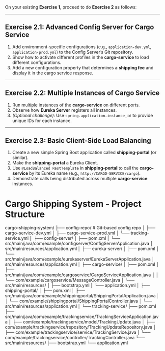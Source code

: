 On your existing **Exercise 1**, proceed to do **Exercise 2** as follows:

---

## Exercise 2.1: Advanced Config Server for Cargo Service

1. Add environment-specific configurations (e.g., `application-dev.yml`, `application-prod.yml`) to the Config Server’s Git repository.  
2. Show how to activate different profiles in the **cargo-service** to load different configurations.  
3. Add a new configuration property that determines a **shipping fee** and display it in the cargo service response.  

---

## Exercise 2.2: Multiple Instances of Cargo Service

1. Run multiple instances of the **cargo-service** on different ports.  
2. Observe how **Eureka Server** registers all instances.  
3. *(Optional challenge)*: Use `spring.application.instance_id` to provide unique IDs for each instance.  

---

## Exercise 2.3: Basic Client-Side Load Balancing

1. Create a new simple Spring Boot application called **shipping-portal** (or similar).  
2. Make the **shipping-portal** a Eureka Client.  
3. Use `@LoadBalanced RestTemplate` in **shipping-portal** to call the **cargo-service** by its Eureka name (e.g., `http://CARGO-SERVICE/cargo`).  
4. Demonstrate calls being distributed across multiple **cargo-service** instances.  



# Cargo Shipping System - Project Structure

cargo-shipping-system/
├── config-repo/                       # Git-based config repo
│   ├── cargo-service-dev.yml
│   ├── cargo-service-prod.yml
│   └── tracking-service.yml
│
├── config-server/
│   ├── pom.xml
│   └── src/main/java/com/example/configserver/ConfigServerApplication.java
│       src/main/resources/application.yml
│
├── eureka-server/
│   ├── pom.xml
│   └── src/main/java/com/example/eurekaserver/EurekaServerApplication.java
│       src/main/resources/application.yml
│
├── cargo-service/
│   ├── pom.xml
│   ├── src/main/java/com/example/cargoservice/CargoServiceApplication.java
│   │   └── com/example/cargoservice/MessageController.java
│   └── src/main/resources/
│       ├── bootstrap.yml
│       └── application.yml
│
├── shipping-portal/
│   ├── pom.xml
│   ├── src/main/java/com/example/shippingportal/ShippingPortalApplication.java
│   │   └── com/example/shippingportal/ShippingPortalController.java
│   └── src/main/resources/application.yml
│
└── tracking-service/
    ├── pom.xml
    ├── src/main/java/com/example/trackingservice/TrackingServiceApplication.java
    │   ├── com/example/trackingservice/model/TrackingUpdate.java
    │   ├── com/example/trackingservice/repository/TrackingUpdateRepository.java
    │   ├── com/example/trackingservice/service/TrackingService.java
    │   └── com/example/trackingservice/controller/TrackingController.java
    └── src/main/resources/
        ├── bootstrap.yml
        └── application.yml